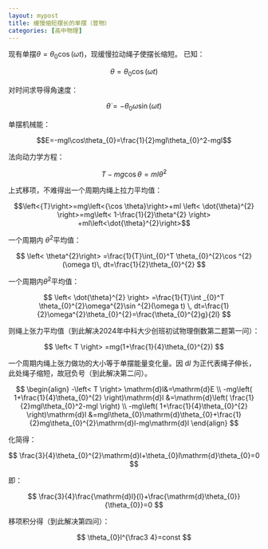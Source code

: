 ```yaml
---
layout: mypost
title: 缓慢缩短摆长的单摆（普物）
categories: [高中物理]
---
```


现有单摆$\theta=\theta_{0}\cos(\omega t)$，现缓慢拉动绳子使摆长缩短。
已知：

$$\theta=\theta_{0}\cos(\omega t)$$

对时间求导得角速度：

$$\dot{\theta}=-\theta_{0}\omega \sin(\omega t)$$

单摆机械能：

$$E=-mgl\cos\theta_{0}=\frac{1}{2}mgl\theta_{0}^2-mgl$$

法向动力学方程：

$$T-mg\cos \theta=ml\dot{\theta }^2$$

上式移项，不难得出一个周期内绳上拉力平均值：

$$\left<{T}\right>=mg\left<{\cos \theta}\right>+ml \left< \dot{\theta}^{2} \right>=mg\left< 1-\frac{1}{2}\theta^{2} \right>  +ml\left<\dot{\theta}^{2}\right>$$

一个周期内 $\theta^{2}$平均值：

$$
\left< \theta^{2}\right> =\frac{1}{T}\int_{0}^T \theta_{0}^{2}\cos ^{2}(\omega t)\, dt=\frac{1}{2}\theta_{0}^{2}
$$

一个周期内$\dot{\theta}^{2}$平均值：

$$
\left< \dot{\theta}^{2} \right> =\frac{1}{T}\int _{0}^T \theta_{0}^{2}\omega^{2}\sin ^{2}(\omega t) \, dt=\frac{1}{2}\omega^{2}\theta_{0}^{2}=\frac{\theta_{0}^{2}g}{2l}
$$

则绳上张力平均值（到此解决2024年中科大少创班初试物理倒数第二题第一问）：

$$
\left< T \right> =mg(1+\frac{1}{4}\theta_{0}^{2})
$$

一个周期内绳上张力做功的大小等于单摆能量变化量。因 $\mathrm{d}l$ 为正代表绳子伸长，此处绳子缩短，故冠负号（到此解决第二问）。

$$
\begin{align}
-\left< T \right> \mathrm{d}l&=\mathrm{d}E \\
-mg\left( 1+\frac{1}{4}\theta_{0}^{2} \right)\mathrm{d}l &=\mathrm{d}\left( \frac{1}{2}mgl\theta_{0}^2-mgl \right) \\
-mg\left( 1+\frac{1}{4}\theta_{0}^{2} \right)\mathrm{d}l &=mgl\theta_{0}\mathrm{d}\theta_{0}+\frac{1}{2}mg\theta_{0}^{2}\mathrm{d}l-mg\mathrm{d}l
\end{align}
$$

化简得：

$$
\frac{3}{4}\theta_{0}^{2}\mathrm{d}l+\theta_{0}l\mathrm{d}\theta_{0}=0
$$

即：

$$
\frac{3}{4}\frac{\mathrm{d}l}{l}+\frac{\mathrm{d}\theta_{0}}{\theta_{0}}=0
$$

移项积分得（到此解决第四问）：

$$
\theta_{0}l^{\frac3 4}=const
$$